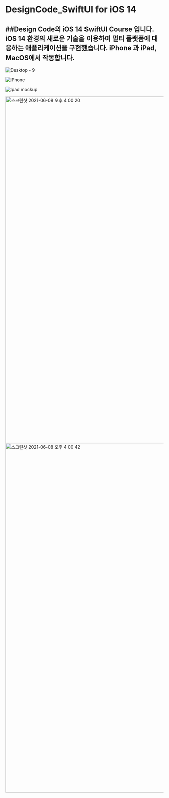 # DesignCode_SwiftUI for iOS 14

##Design Code의 iOS 14 SwiftUI Course 입니다. 
iOS 14 환경의 새로운 기술을 이용하여 멀티 플랫폼에 대응하는 애플리케이션을 구현했습니다.
iPhone 과 iPad, MacOS에서 작동합니다.
---

![Desktop - 9](https://user-images.githubusercontent.com/61834038/121177467-63ce9800-c898-11eb-8f18-b50fb3debb56.png)

![IPhone](https://user-images.githubusercontent.com/61834038/121177499-6af5a600-c898-11eb-948f-afd7b9d9f0fc.png)

![Ipad mockup](https://user-images.githubusercontent.com/61834038/121177517-72b54a80-c898-11eb-8954-b7a6df0a7240.png)

<img width="1098" alt="스크린샷 2021-06-08 오후 4 00 20" src="https://user-images.githubusercontent.com/61834038/121177533-78ab2b80-c898-11eb-8f95-7c42d3dc487e.png">

<img width="1109" alt="스크린샷 2021-06-08 오후 4 00 42" src="https://user-images.githubusercontent.com/61834038/121177558-82cd2a00-c898-11eb-9efb-2b4b1ee16f57.png">

